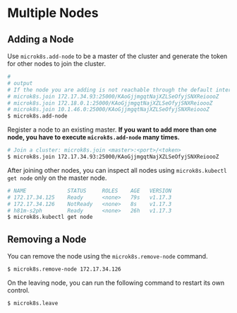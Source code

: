 # Multiple Nodes

## Adding a Node

Use `microk8s.add-node` to be a master of the cluster and generate the token for other nodes to join the cluster.

```sh
#
# output
# If the node you are adding is not reachable through the default interface you can use one of the following:
# microk8s.join 172.17.34.93:25000/KAoGjjmgqtNajXZLSeOfyjSNXReioooZ
# microk8s.join 172.18.0.1:25000/KAoGjjmgqtNajXZLSeOfyjSNXReioooZ
# microk8s.join 10.1.46.0:25000/KAoGjjmgqtNajXZLSeOfyjSNXReioooZ
$ microk8s.add-node
```

Register a node to an existing master. **If you want to add more than one node, you have to execute `microk8s.add-node` many times.** 

```sh
# Join a cluster: microk8s.join <master>:<port>/<token>
$ microk8s.join 172.17.34.93:25000/KAoGjjmgqtNajXZLSeOfyjSNXReioooZ
```

After joining other nodes, you can inspect all nodes using `microk8s.kubectl get node` only on the master node.

```sh
# NAME             STATUS     ROLES    AGE   VERSION
# 172.17.34.125    Ready      <none>   79s   v1.17.3
# 172.17.34.126    NotReady   <none>   8s    v1.17.3
# h81m-s2ph        Ready      <none>   26h   v1.17.3
$ microk8s.kubectl get node
```

## Removing a Node

You can remove the node using the `microk8s.remove-node` command.

```sh
$ microk8s.remove-node 172.17.34.126
```

On the leaving node, you can run the following command to restart its own control.

```sh
$ microk8s.leave
```